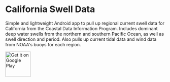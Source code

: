 # California Swell Data

Simple and lightweight Android app to pull up regional current swell data for California from the Coastal Data Information Program. Includes dominant deep water swells from the northern and southern Pacific Ocean, as well as swell direction and period. Also pulls up current tidal data and wind data from NOAA's buoys for each region. 


[<img src="https://play.google.com/intl/en_us/badges/images/generic/en-play-badge.png"
       alt="Get it on Google Play"
       height="80">](https://play.google.com/store/apps/details?id=com.pachecosf.austin.cdiprealtimeswelldata)
